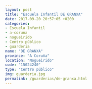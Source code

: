 ```yaml
---
layout: post
title: "Escuela Infantil DE GRANXA"
date: 2017-09-20 20:57:05 +0200
categories:
- Escuela Infantil
- a-coruna
- nogueirido
- Centro público
- guarderia
name: "DE GRANXA"
province: "A Coruña"
location: "Nogueirido"
code: "15024240"
type: "Centro público"
img: guarderia.jpg
permalink: /guarderias/de-granxa.html
---
```

